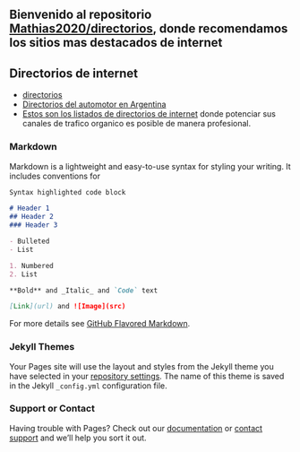 ## Bienvenido al repositorio [Mathias2020/directorios](https://mathias2020.github.io/directorios/), donde recomendamos los sitios mas destacados de internet

## Directorios de internet


* [directorios](https://github.com/Mathias2020/directorios/blob/master/recomendados.md)
* [Directorios del automotor en Argentina](https://github.com/Mathias2020/directorios/blob/master/automotor_en_argentina.md)
* [Estos son los listados de directorios de internet](https://pastebin.com/GQbwVaTY) donde potenciar sus canales de trafico organico es posible de manera profesional.

### Markdown

Markdown is a lightweight and easy-to-use syntax for styling your writing. It includes conventions for

```markdown
Syntax highlighted code block

# Header 1
## Header 2
### Header 3

- Bulleted
- List

1. Numbered
2. List

**Bold** and _Italic_ and `Code` text

[Link](url) and ![Image](src)
```

For more details see [GitHub Flavored Markdown](https://guides.github.com/features/mastering-markdown/).

### Jekyll Themes

Your Pages site will use the layout and styles from the Jekyll theme you have selected in your [repository settings](https://github.com/Mathias2020/directorios/settings). The name of this theme is saved in the Jekyll `_config.yml` configuration file.

### Support or Contact

Having trouble with Pages? Check out our [documentation](https://docs.github.com/categories/github-pages-basics/) or [contact support](https://github.com/contact) and we’ll help you sort it out.
